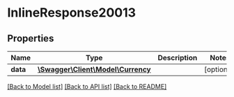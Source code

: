 # InlineResponse20013

## Properties
Name | Type | Description | Notes
------------ | ------------- | ------------- | -------------
**data** | [**\Swagger\Client\Model\Currency**](Currency.md) |  | [optional] 

[[Back to Model list]](../../README.md#documentation-for-models) [[Back to API list]](../../README.md#documentation-for-api-endpoints) [[Back to README]](../../README.md)

